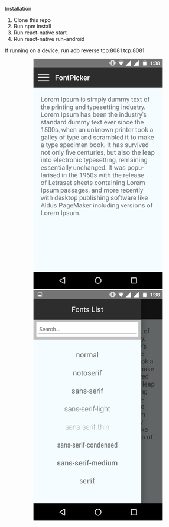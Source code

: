 Installation

1) Clone this repo
2) Run npm install
3) Run react-native start
4) Run react-native run-android

If running on a device, run adb reverse tcp:8081 tcp:8081

<p align="center">
<img src="https://github.com/frontend-git/ReactNative/blob/master/AwesomeProject/AwesomeProject/Screenshot_20170215-133814.png" width="350"/>
<img src="https://github.com/frontend-git/ReactNative/blob/master/AwesomeProject/AwesomeProject/Screenshot_20170215-133822.png" width="350"/>
</p>
